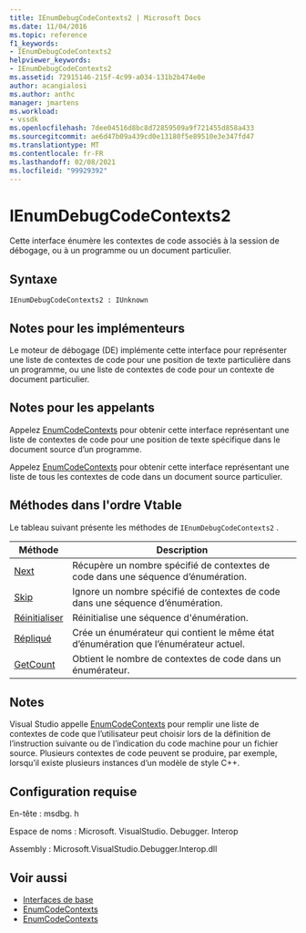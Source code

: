 ```yaml
---
title: IEnumDebugCodeContexts2 | Microsoft Docs
ms.date: 11/04/2016
ms.topic: reference
f1_keywords:
- IEnumDebugCodeContexts2
helpviewer_keywords:
- IEnumDebugCodeContexts2
ms.assetid: 72915146-215f-4c99-a034-131b2b474e0e
author: acangialosi
ms.author: anthc
manager: jmartens
ms.workload:
- vssdk
ms.openlocfilehash: 7dee04516d8bc8d72859509a9f721455d858a433
ms.sourcegitcommit: ae6d47b09a439cd0e13180f5e89510e3e347fd47
ms.translationtype: MT
ms.contentlocale: fr-FR
ms.lasthandoff: 02/08/2021
ms.locfileid: "99929392"
---
```

# <a name="ienumdebugcodecontexts2"></a>IEnumDebugCodeContexts2
Cette interface énumère les contextes de code associés à la session de débogage, ou à un programme ou un document particulier.

## <a name="syntax"></a>Syntaxe

```
IEnumDebugCodeContexts2 : IUnknown
```

## <a name="notes-for-implementers"></a>Notes pour les implémenteurs
 Le moteur de débogage (DE) implémente cette interface pour représenter une liste de contextes de code pour une position de texte particulière dans un programme, ou une liste de contextes de code pour un contexte de document particulier.

## <a name="notes-for-callers"></a>Notes pour les appelants
 Appelez [EnumCodeContexts](../../../extensibility/debugger/reference/idebugprogram2-enumcodecontexts.md) pour obtenir cette interface représentant une liste de contextes de code pour une position de texte spécifique dans le document source d’un programme.

 Appelez [EnumCodeContexts](../../../extensibility/debugger/reference/idebugdocumentcontext2-enumcodecontexts.md) pour obtenir cette interface représentant une liste de tous les contextes de code dans un document source particulier.

## <a name="methods-in-vtable-order"></a>Méthodes dans l'ordre Vtable
 Le tableau suivant présente les méthodes de `IEnumDebugCodeContexts2` .

|Méthode|Description|
|------------|-----------------|
|[Next](../../../extensibility/debugger/reference/ienumdebugcodecontexts2-next.md)|Récupère un nombre spécifié de contextes de code dans une séquence d’énumération.|
|[Skip](../../../extensibility/debugger/reference/ienumdebugcodecontexts2-skip.md)|Ignore un nombre spécifié de contextes de code dans une séquence d’énumération.|
|[Réinitialiser](../../../extensibility/debugger/reference/ienumdebugcodecontexts2-reset.md)|Réinitialise une séquence d'énumération.|
|[Répliqué](../../../extensibility/debugger/reference/ienumdebugcodecontexts2-clone.md)|Crée un énumérateur qui contient le même état d’énumération que l’énumérateur actuel.|
|[GetCount](../../../extensibility/debugger/reference/ienumdebugcodecontexts2-getcount.md)|Obtient le nombre de contextes de code dans un énumérateur.|

## <a name="remarks"></a>Notes
 Visual Studio appelle [EnumCodeContexts](../../../extensibility/debugger/reference/idebugprogram2-enumcodecontexts.md) pour remplir une liste de contextes de code que l’utilisateur peut choisir lors de la définition de l’instruction suivante ou de l’indication du code machine pour un fichier source. Plusieurs contextes de code peuvent se produire, par exemple, lorsqu’il existe plusieurs instances d’un modèle de style C++.

## <a name="requirements"></a>Configuration requise
 En-tête : msdbg. h

 Espace de noms : Microsoft. VisualStudio. Debugger. Interop

 Assembly : Microsoft.VisualStudio.Debugger.Interop.dll

## <a name="see-also"></a>Voir aussi
- [Interfaces de base](../../../extensibility/debugger/reference/core-interfaces.md)
- [EnumCodeContexts](../../../extensibility/debugger/reference/idebugprogram2-enumcodecontexts.md)
- [EnumCodeContexts](../../../extensibility/debugger/reference/idebugdocumentcontext2-enumcodecontexts.md)
